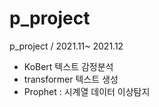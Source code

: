 # p_project
p_project / 2021.11~ 2021.12
- KoBert 텍스트 감정분석
- transformer 텍스트 생성
- Prophet : 시계열 데이터 이상탐지
